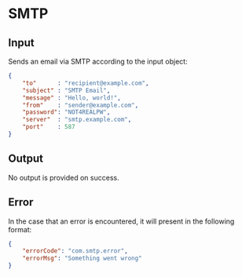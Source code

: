 # SMTP

## Input

Sends an email via SMTP according to the input object:

```json
{
    "to"      : "recipient@example.com",
    "subject" : "SMTP Email",
    "message" : "Hello, world!",
    "from"    : "sender@example.com",
    "password": "NOT4REALPW",
    "server"  : "smtp.example.com",
    "port"    : 587
}
```

## Output

No output is provided on success.

## Error

In the case that an error is encountered, it will present in the following format:

```json
{
    "errorCode": "com.smtp.error",
    "errorMsg": "Something went wrong"
}
```